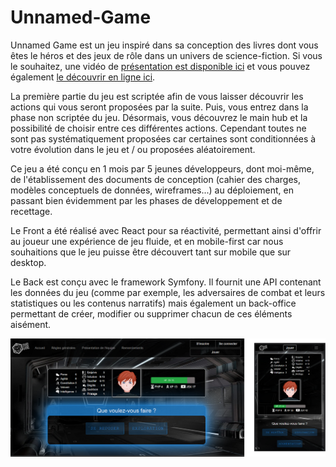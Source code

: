 # Unnamed-Game

Unnamed Game est un jeu inspiré dans sa conception des livres dont vous êtes le héros et des jeux de rôle dans un univers de science-fiction. Si vous le souhaitez, une vidéo de [présentation est disponible ici](https://youtu.be/ebmtTjRXzp0?t=4378) et vous pouvez également [le découvrir en ligne ici](https://unnamed-game.fr/).

La première partie du jeu est scriptée afin de vous laisser découvrir les actions qui vous seront proposées par la suite. Puis, vous entrez dans la phase non scriptée du jeu. Désormais, vous découvrez le main hub et la possibilité de choisir entre ces différentes actions. Cependant toutes ne sont pas systématiquement proposées car certaines sont conditionnées à votre évolution dans le jeu et / ou proposées aléatoirement. 

Ce jeu a été conçu en 1 mois par 5 jeunes développeurs, dont moi-même, de l'établissement des documents de conception (cahier des charges, modèles conceptuels de données, wireframes...) au déploiement, en passant bien évidemment par les phases de développement et de recettage.

Le Front a été réalisé avec React pour sa réactivité, permettant ainsi d'offrir au joueur une expérience de jeu fluide, et en mobile-first car nous souhaitions que le jeu puisse être découvert tant sur mobile que sur desktop.

Le Back est conçu avec le framework Symfony. Il fournit une API contenant les données du jeu (comme par exemple, les adversaires de combat et leurs statistiques ou les contenus narratifs) mais également un back-office permettant de créer, modifier ou supprimer chacun de ces éléments aisément.

![unnamed-game](unnamed-game2.png)
